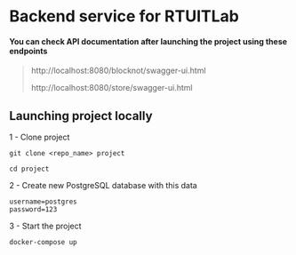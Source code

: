 # Backend service for RTUITLab

#### You can check API documentation after launching the project using these endpoints

> http://localhost:8080/blocknot/swagger-ui.html
>
> http://localhost:8080/store/swagger-ui.html

## Launching project locally

1 - Clone project

`git clone <repo_name> project`

`cd project`

2 - Create new PostgreSQL database with this data

```
username=postgres
password=123
```

3 - Start the project

`docker-compose up`
